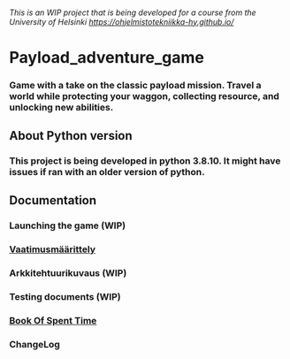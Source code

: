 ###### This is an WIP project that is being developed for a course from the University of Helsinki https://ohjelmistotekniikka-hy.github.io/
# Payload_adventure_game
### Game with a take on the classic payload mission. Travel a world while protecting your waggon, collecting resource, and unlocking new abilities.
## About Python version
### This project is being developed in python 3.8.10. It might have issues if ran with an older version of python.
## Documentation
### Launching the game (WIP)
### [Vaatimusmäärittely](https://github.com/VehvilainenPooki/OTProjekti/blob/main/Payload_adventure_game.md)
### Arkkitehtuurikuvaus (WIP)
### Testing documents (WIP)
### [Book Of Spent Time](https://github.com/VehvilainenPooki/OTProjekti/blob/main/Payload_adventure_game/Documentation/BookOfSpentTime.txt)
### ChangeLog
